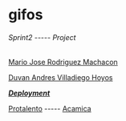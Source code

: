 # gifos
###### Sprint2      -----      Project
[Mario Jose Rodriguez Machacon](https://github.com/mrodriguezm21)
    

[Duvan Andres Villadiego Hoyos](https://github.com/DuvanVilladiego)

***[Deployment](https://mrodriguezm21.github.io/gifos/)***

[Protalento](https://protalento.org)      -----      [Acamica](https://www.acamica.com)
